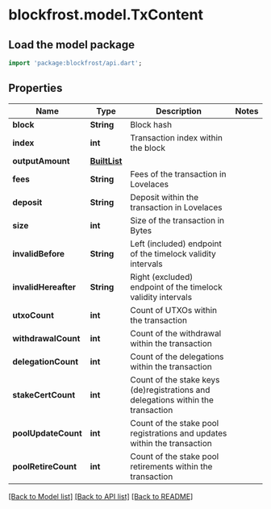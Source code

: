 # blockfrost.model.TxContent

## Load the model package
```dart
import 'package:blockfrost/api.dart';
```

## Properties
Name | Type | Description | Notes
------------ | ------------- | ------------- | -------------
**block** | **String** | Block hash | 
**index** | **int** | Transaction index within the block | 
**outputAmount** | [**BuiltList<TxContentOutputAmount>**](TxContentOutputAmount.md) |  | 
**fees** | **String** | Fees of the transaction in Lovelaces | 
**deposit** | **String** | Deposit within the transaction in Lovelaces | 
**size** | **int** | Size of the transaction in Bytes | 
**invalidBefore** | **String** | Left (included) endpoint of the timelock validity intervals | 
**invalidHereafter** | **String** | Right (excluded) endpoint of the timelock validity intervals | 
**utxoCount** | **int** | Count of UTXOs within the transaction | 
**withdrawalCount** | **int** | Count of the withdrawal within the transaction | 
**delegationCount** | **int** | Count of the delegations within the transaction | 
**stakeCertCount** | **int** | Count of the stake keys (de)registrations and delegations within the transaction | 
**poolUpdateCount** | **int** | Count of the stake pool registrations and updates within the transaction | 
**poolRetireCount** | **int** | Count of the stake pool retirements within the transaction | 

[[Back to Model list]](../README.md#documentation-for-models) [[Back to API list]](../README.md#documentation-for-api-endpoints) [[Back to README]](../README.md)


